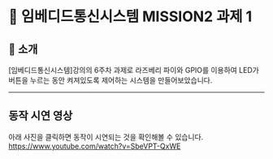 
# 📌 임베디드통신시스템 MISSION2 과제 1

## 📖 소개

[임베디드통신시스템]강의의 6주차 과제로 라즈베리 파이와 GPIO를 이용하여 LED가 버튼을 누르는 동안 켜져있도록 제어하는 시스템을 만들어보았습니다. 

---
## 동작 시연 영상

아래 사진을 클릭하면 동작이 시연되는 것을 확인해볼 수 있습니다.
https://www.youtube.com/watch?v=SbeVPT-QxWE
